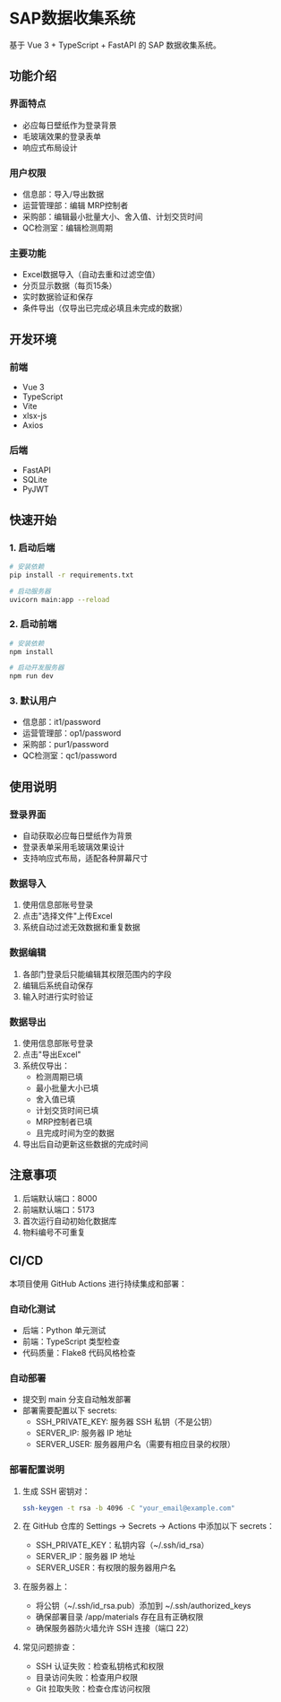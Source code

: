 # SAP数据收集系统

基于 Vue 3 + TypeScript + FastAPI 的 SAP 数据收集系统。

## 功能介绍

### 界面特点

- 必应每日壁纸作为登录背景
- 毛玻璃效果的登录表单
- 响应式布局设计

### 用户权限

- 信息部：导入/导出数据
- 运营管理部：编辑 MRP控制者
- 采购部：编辑最小批量大小、舍入值、计划交货时间
- QC检测室：编辑检测周期

### 主要功能

- Excel数据导入（自动去重和过滤空值）
- 分页显示数据（每页15条）
- 实时数据验证和保存
- 条件导出（仅导出已完成必填且未完成的数据）

## 开发环境

### 前端

- Vue 3
- TypeScript
- Vite
- xlsx-js
- Axios

### 后端

- FastAPI
- SQLite
- PyJWT

## 快速开始

### 1. 启动后端

```bash
# 安装依赖
pip install -r requirements.txt

# 启动服务器
uvicorn main:app --reload
```

### 2. 启动前端

```bash
# 安装依赖
npm install

# 启动开发服务器
npm run dev
```

### 3. 默认用户

- 信息部：it1/password
- 运营管理部：op1/password
- 采购部：pur1/password
- QC检测室：qc1/password

## 使用说明

### 登录界面

- 自动获取必应每日壁纸作为背景
- 登录表单采用毛玻璃效果设计
- 支持响应式布局，适配各种屏幕尺寸

### 数据导入

1. 使用信息部账号登录
2. 点击"选择文件"上传Excel
3. 系统自动过滤无效数据和重复数据

### 数据编辑

1. 各部门登录后只能编辑其权限范围内的字段
2. 编辑后系统自动保存
3. 输入时进行实时验证

### 数据导出

1. 使用信息部账号登录
2. 点击"导出Excel"
3. 系统仅导出：
   - 检测周期已填
   - 最小批量大小已填
   - 舍入值已填
   - 计划交货时间已填
   - MRP控制者已填
   - 且完成时间为空的数据
4. 导出后自动更新这些数据的完成时间

## 注意事项

1. 后端默认端口：8000
2. 前端默认端口：5173
3. 首次运行自动初始化数据库
4. 物料编号不可重复

## CI/CD

本项目使用 GitHub Actions 进行持续集成和部署：

### 自动化测试

- 后端：Python 单元测试
- 前端：TypeScript 类型检查
- 代码质量：Flake8 代码风格检查

### 自动部署

- 提交到 main 分支自动触发部署
- 部署需要配置以下 secrets:
  - SSH_PRIVATE_KEY: 服务器 SSH 私钥（不是公钥）
  - SERVER_IP: 服务器 IP 地址
  - SERVER_USER: 服务器用户名（需要有相应目录的权限）

### 部署配置说明

1. 生成 SSH 密钥对：

   ```bash
   ssh-keygen -t rsa -b 4096 -C "your_email@example.com"
   ```
2. 在 GitHub 仓库的 Settings -> Secrets -> Actions 中添加以下 secrets：

   - SSH_PRIVATE_KEY：私钥内容（~/.ssh/id_rsa）
   - SERVER_IP：服务器 IP 地址
   - SERVER_USER：有权限的服务器用户名
3. 在服务器上：

   - 将公钥（~/.ssh/id_rsa.pub）添加到 ~/.ssh/authorized_keys
   - 确保部署目录 /app/materials 存在且有正确权限
   - 确保服务器防火墙允许 SSH 连接（端口 22）
4. 常见问题排查：

   - SSH 认证失败：检查私钥格式和权限
   - 目录访问失败：检查用户权限
   - Git 拉取失败：检查仓库访问权限
